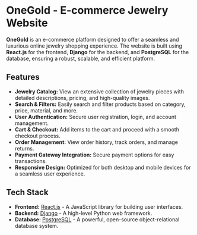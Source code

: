 # OneGold - E-commerce Jewelry Website

**OneGold** is an e-commerce platform designed to offer a seamless and luxurious online jewelry shopping experience. The website is built using **React.js** for the frontend, **Django** for the backend, and **PostgreSQL** for the database, ensuring a robust, scalable, and efficient platform.

## Features

- **Jewelry Catalog:** View an extensive collection of jewelry pieces with detailed descriptions, pricing, and high-quality images.
- **Search & Filters:** Easily search and filter products based on category, price, material, and more.
- **User Authentication:** Secure user registration, login, and account management.
- **Cart & Checkout:** Add items to the cart and proceed with a smooth checkout process.
- **Order Management:** View order history, track orders, and manage returns.
- **Payment Gateway Integration:** Secure payment options for easy transactions.
- **Responsive Design:** Optimized for both desktop and mobile devices for a seamless user experience.

## Tech Stack

- **Frontend:** [React.js](https://reactjs.org/) - A JavaScript library for building user interfaces.
- **Backend:** [Django](https://www.djangoproject.com/) - A high-level Python web framework.
- **Database:** [PostgreSQL](https://www.postgresql.org/) - A powerful, open-source object-relational database system.

